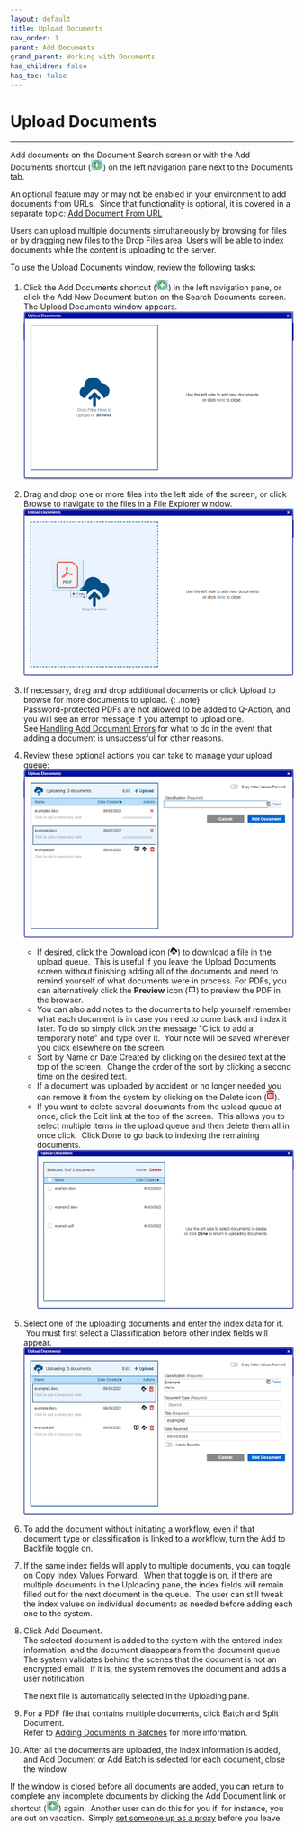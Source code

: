 ```yaml
---
layout: default
title: Upload Documents
nav_order: 1
parent: Add Documents
grand_parent: Working with Documents
has_children: false
has_toc: false
---
```

# Upload Documents
---
Add documents on the Document Search screen or with the Add Documents shortcut (![](/assets/images/add-shortcut.png)) on the left navigation pane next to the Documents tab.

An optional feature may or may not be enabled in your environment to add documents from URLs.  Since that functionality is optional, it is covered in a separate topic: [Add Document From URL](/docs/working-with-documents/add-documents/add-document-from-url)

Users can upload multiple documents simultaneously by browsing for files or by dragging new files to the Drop Files area. Users will be able to index documents while the content is uploading to the server.

To use the Upload Documents window, review the following tasks:

1.  Click the Add Documents shortcut (![](/assets/images/add-shortcut.png)) in the left navigation pane, or click the Add New Document button on the Search Documents screen.  
The Upload Documents window appears.  
![](/assets/images/upload-documents-window-empty.PNG)
2.  Drag and drop one or more files into the left side of the screen, or click Browse to navigate to the files in a File Explorer window.  
![](/assets/images/upload-documents-drop-here.png)
3.  If necessary, drag and drop additional documents or click Upload to browse for more documents to upload.
{: .note}  
Password-protected PDFs are not allowed to be added to Q-Action, and you will see an error message if you attempt to upload one.  
See [Handling Add Document Errors](/docs/working-with-documents/add-documents/handling-add-document-errors) for what to do in the event that adding a document is unsuccessful for other reasons.
4.  Review these optional actions you can take to manage your upload queue:  
    ![](/assets/images/upload-documents-uploading-multiple.png)
    *   If desired, click the Download icon (![](/assets/images/icon-download-document.png)) to download a file in the upload queue.  This is useful if you leave the Upload Documents screen without finishing adding all of the documents and need to remind yourself of what documents were in process. For PDFs, you can alternatively click the **Preview** icon (![](/assets/images/preview-icon.png)) to preview the PDF in the browser.
    *   You can also add notes to the documents to help yourself remember what each document is in case you need to come back and index it later. To do so simply click on the message "Click to add a temporary note" and type over it.  Your note will be saved whenever you click elsewhere on the screen.
    *   Sort by Name or Date Created by clicking on the desired text at the top of the screen.  Change the order of the sort by clicking a second time on the desired text.
    *   If a document was uploaded by accident or no longer needed you can remove it from the system by clicking on the Delete icon (![](/assets/images/delete-icon.png)).
    *   If you want to delete several documents from the upload queue at once, click the Edit link at the top of the screen.  This allows you to select multiple items in the upload queue and then delete them all in once click.  Click Done to go back to indexing the remaining documents.  
        ![](/assets/images/delete-documents.png)
5.  Select one of the uploading documents and enter the index data for it.  You must first select a Classification before other index fields will appear.  
    ![](/assets/images/Upload-Documents-Classification-Selected-Example.PNG)  
    
6.  To add the document without initiating a workflow, even if that document type or classification is linked to a workflow, turn the Add to Backfile toggle on.  
7.  If the same index fields will apply to multiple documents, you can toggle on Copy Index Values Forward.  When that toggle is on, if there are multiple documents in the Uploading pane, the index fields will remain filled out for the next document in the queue.  The user can still tweak the index values on individual documents as needed before adding each one to the system.
8.  Click Add Document.  
    The selected document is added to the system with the entered index information, and the document disappears from the document queue.  
    The system validates behind the scenes that the document is not an encrypted email.  If it is, the system removes the document and adds a user notification.  
      
    The next file is automatically selected in the Uploading pane.
9.  For a PDF file that contains multiple documents, click Batch and Split Document.  
    Refer to [Adding Documents in Batches](/docs/working-with-documents/add-documents/adding-documents-in-batches) for more information.
10.  After all the documents are uploaded, the index information is added, and Add Document or Add Batch is selected for each document, close the window.

If the window is closed before all documents are added, you can return to complete any incomplete documents by clicking the Add Document link or shortcut (![](/assets/images/add-shortcut.png)) again.  Another user can do this for you if, for instance, you are out on vacation.  Simply [set someone up as a proxy](/docs/administrator-roles/) before you leave.